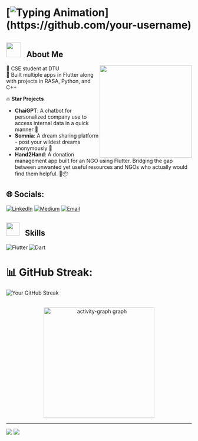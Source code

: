 # [![Typing Animation](https://readme-typing-svg.herokuapp.com?font=Fira+Code&size=32&duration=3000&pause=1000&color=00F7FF&center=false&vCenter=false&width=500&lines=Hey+there,+I'm+Anant.)](https://github.com/your-username)

<div align="center">
<!--   <img height="320" src="https://media.giphy.com/media/3o7TKUMaYwRa1aC1sY/giphy.gif" /> -->
</div>

## <img src="https://media.giphy.com/media/du3J3cXyzhj75IOgvA/giphy.gif" width="40px">&nbsp;&nbsp; About Me
<img align="right" src="https://media.giphy.com/media/qgQUggAC3Pfv687qPC/giphy.gif" width="250px">

💼 CSE student at DTU  
📱 Built multiple apps in Flutter along with projects in RASA, Python, and C++  

🔥 **Star Projects**  

- **ChaiGPT**: A chatbot for personalized company use to access internal data in a quick manner 🎯  
- **Somnia**: A dream sharing platform - post your wildest dreams anonymously 💭  
- **Hand2Hand**: A donation management app built for an NGO using Flutter. Bridging the gap between unwanted yet useful resources and NGOs who actually would find them helpful. 🤝📦  

## 🌐 Socials:
[![LinkedIn](https://img.shields.io/badge/LinkedIn-%230077B5.svg?logo=linkedin&logoColor=white)]([https://linkedin.com/in/your-linkedin](https://www.linkedin.com/in/anant-singhal-linkdn/)) 
[![Medium](https://img.shields.io/badge/Medium-12100E?style=flat&logo=medium&logoColor=white)]([https://medium.com/@your-medium](https://medium.com/@anantsinghal807)) 
[![Email](https://img.shields.io/badge/Email-D14836?style=flat&logo=gmail&logoColor=white)](mailto:anantsinghal444@gmail.com)

## <img src = "https://github-production-user-asset-6210df.s3.amazonaws.com/73993775/285126925-0b3a8bfe-ddfb-4c7f-93db-3517b0b6fe69.gif" width = 36px>&nbsp;&nbsp; Skills
![Flutter](https://img.shields.io/badge/Flutter-%2302569B.svg?style=for-the-badge&logo=Flutter&logoColor=white) 
![Dart](https://img.shields.io/badge/Dart-%230175C2.svg?style=for-the-badge&logo=Dart&logoColor=white) 

# 📊 GitHub Streak:
![Your GitHub Streak](https://github-readme-streak-stats.herokuapp.com/?user=GithubAnant&theme=vision-friendly-dark&hide_border=true)

<div align="center">
  <br>
  <img src="https://github-readme-activity-graph.vercel.app/graph?username=your-username&radius=16&theme=react&area=true&order=5&custom_title=Contribution%20Graph" height="300" alt="activity-graph graph" />
</div>

---
[![](https://visitcount.itsvg.in/api?id=GithubAnant&icon=0&color=0)](https://visitcount.itsvg.in)
![](https://komarev.com/ghpvc/?username=GithubAnant&color=brightgreen&style=flat)
